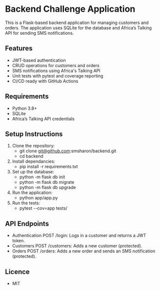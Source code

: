 # Backend Challenge Application

This is a Flask-based backend application for managing customers and orders. The application uses SQLite for the database and Africa’s Talking API for sending SMS notifications.

## Features
- JWT-based authentication
- CRUD operations for customers and orders
- SMS notifications using Africa's Talking API
- Unit tests with pytest and coverage reporting
- CI/CD ready with GitHub Actions

## Requirements
- Python 3.8+
- SQLite
- Africa’s Talking API credentials

## Setup Instructions
1. Clone the repository:
   - git clone git@github.com:smsharon/backend.git
   - cd backend
2. Install dependancies:
   - pip install -r requirements.txt
3. Set up the database:
   - python -m flask db init
   - python -m flask db migrate
   - python -m flask db upgrade
4. Run the application:
   - python app/app.py
5. Run the tests:
   - pytest --cov=app tests/
## API Endpoints
- Authentication
   POST /login: Logs in a customer and returns a JWT token.
- Customers
   POST /customers: Adds a new customer (protected).
- Orders
   POST /orders: Adds a new order and sends an SMS notification (protected).
## Licence
- MIT




   
   
  
